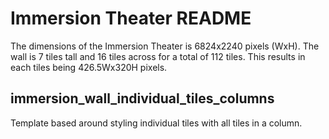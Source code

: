 # Immersion Theater README

The dimensions of the Immersion Theater is 6824x2240 pixels (WxH). The wall is 7 tiles tall and 16 tiles across for a total of 112 tiles. This results in each tiles being 426.5Wx320H pixels.

## immersion_wall_individual_tiles_columns

Template based around styling individual tiles with all tiles in a column.